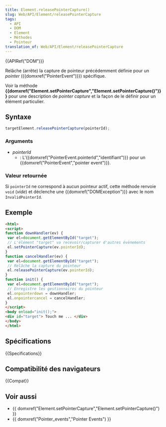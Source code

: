 ```yaml
---
title: Element.releasePointerCapture()
slug: Web/API/Element/releasePointerCapture
tags:
  - API
  - DOM
  - Element
  - Méthodes
  - Pointeur
translation_of: Web/API/Element/releasePointerCapture
---
```

{{APIRef("DOM")}}

Relâche (arrête) la capture de pointeur précédemment définie pour un _pointer_ ({{domxref("PointerEvent")}}) spécifique.

Voir la méthode **{{domxref("Element.setPointerCapture","Element.setPointerCapture()")}}** pour une description de _pointer capture_ et la façon de le définir pour un élément particulier.

## Syntaxe

```js
targetElement.releasePointerCapture(pointerId);
```

### Arguments

- _pointerId_
  - : L'{{domxref("PointerEvent.pointerId","identifiant")}} pour un {{domxref("PointerEvent","pointer event")}}.

### Valeur retournée

Si `pointerId` ne correspond à aucun pointeur actif, cette méthode renvoie `void` (_vide_) et déclenche une {{domxref("DOMException")}} avec le nom `InvalidPointerId`.

## Exemple

```html
<html>
<script>
function downHandler(ev) {
 var el=document.getElementById("target");
 // L'élément "target" va recevoir/capturer d'autres évènements
 el.setPointerCapture(ev.pointerId);
}
function cancelHandler(ev) {
 var el=document.getElementById("target");
 // Relâche la capture du pointeur
 el.releasePointerCapture(ev.pointerId);
}
function init() {
 var el=document.getElementById("target");
 // Enregistre les gestionnaires du pointeur
 el.onpointerdown = downHandler;
 el.onpointercancel = cancelHandler;
}
</script>
<body onload="init();">
<div id="target"> Touch me ... </div>
</body>
</html>
```

## Spécifications

{{Specifications}}

## Compatibilité des navigateurs

{{Compat}}

## Voir aussi

- {{ domxref("Element.setPointerCapture","Element.setPointerCapture()") }}
- {{ domxref("Pointer_events","Pointer Events") }}

